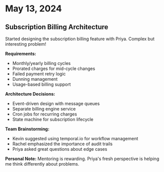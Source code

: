 # May 13, 2024

## Subscription Billing Architecture

Started designing the subscription billing feature with Priya. Complex but interesting problem!

**Requirements:**
- Monthly/yearly billing cycles
- Prorated charges for mid-cycle changes
- Failed payment retry logic
- Dunning management
- Usage-based billing support

**Architecture Decisions:**
- Event-driven design with message queues
- Separate billing engine service
- Cron jobs for recurring charges
- State machine for subscription lifecycle

**Team Brainstorming:** 
- Kevin suggested using temporal.io for workflow management
- Rachel emphasized the importance of audit trails
- Priya asked great questions about edge cases

**Personal Note:** Mentoring is rewarding. Priya's fresh perspective is helping me think differently about problems.
